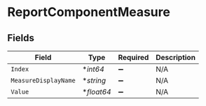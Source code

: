 # ReportComponentMeasure


## Fields

| Field                | Type                 | Required             | Description          |
| -------------------- | -------------------- | -------------------- | -------------------- |
| `Index`              | **int64*             | :heavy_minus_sign:   | N/A                  |
| `MeasureDisplayName` | **string*            | :heavy_minus_sign:   | N/A                  |
| `Value`              | **float64*           | :heavy_minus_sign:   | N/A                  |